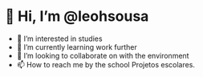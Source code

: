 # 👋 Hi, I’m @leohsousa
- 👀 I’m interested in studies
- 🌱 I’m currently learning work further
- 💞️ I’m looking to collaborate on with the environment
- 📫 How to reach me by the school
Projetos escolares.
